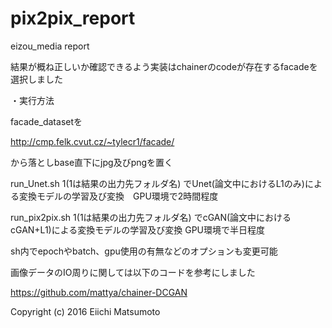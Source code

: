 # pix2pix_report
eizou_media report

結果が概ね正しいか確認できるよう実装はchainerのcodeが存在するfacadeを選択しました

・実行方法

facade_datasetを

http://cmp.felk.cvut.cz/~tylecr1/facade/

から落としbase直下にjpg及びpngを置く

run_Unet.sh $1 ($1は結果の出力先フォルダ名) でUnet(論文中におけるL1のみ)による変換モデルの学習及び変換　GPU環境で2時間程度

run_pix2pix.sh $1 ($1は結果の出力先フォルダ名) でcGAN(論文中におけるcGAN+L1)による変換モデルの学習及び変換 GPU環境で半日程度

sh内でepochやbatch、gpu使用の有無などのオプションも変更可能


画像データのIO周りに関しては以下のコードを参考にしました

https://github.com/mattya/chainer-DCGAN

Copyright (c) 2016 Eiichi Matsumoto

